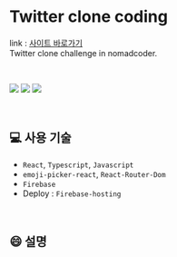 # Twitter clone coding
link : [사이트 바로가기](https://twitter-clone-73087.firebaseapp.com/)<br>
Twitter clone challenge in nomadcoder.

<br>

![](https://velog.velcdn.com/images/mintae1117/post/fb2d65f4-6abd-4d95-8ef2-88876c77fdc9/image.png)
![](https://velog.velcdn.com/images/mintae1117/post/3a4d576d-9432-4079-855d-6b7ba41b2df3/image.png)
![](https://velog.velcdn.com/images/mintae1117/post/df75c5d6-5012-4bc4-8c0c-0d4d71edb68f/image.png)

<br>

## 💻 사용 기술

- `React`, `Typescript`, `Javascript`
- `emoji-picker-react`, `React-Router-Dom`
- `Firebase`
- Deploy : `Firebase-hosting`

<br>

## 😄 설명
